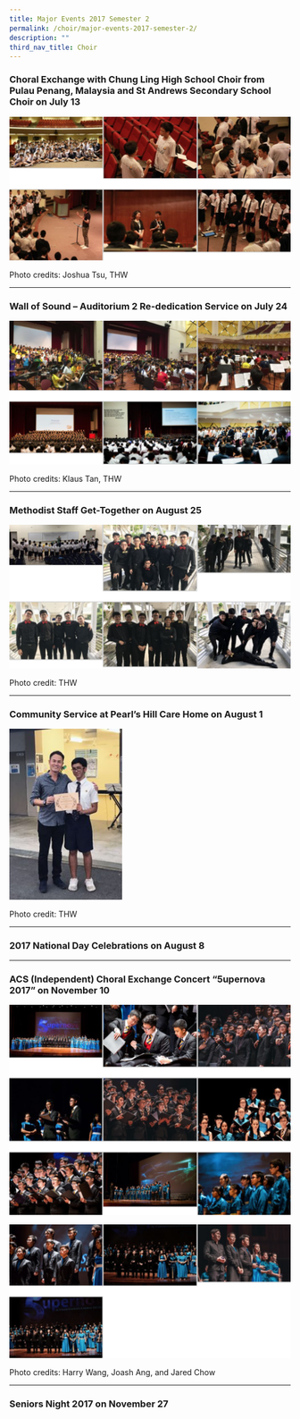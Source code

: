 ```yaml
---
title: Major Events 2017 Semester 2
permalink: /choir/major-events-2017-semester-2/
description: ""
third_nav_title: Choir
---
```

### Choral Exchange with Chung Ling High School Choir from Pulau Penang, Malaysia and St Andrews Secondary School Choir on July 13

![](/images/2017%20Sem%202-1.png)

Photo credits: Joshua Tsu, THW

* * * 

### Wall of Sound – Auditorium 2 Re-dedication Service on July 24

![](/images/2017%20Sem%202-2.png)

Photo credits: Klaus Tan, THW

* * *

### Methodist Staff Get-Together on August 25

![](/images/2017%20Sem%202-3.png)

Photo credit: THW

* * *

### Community Service at Pearl’s Hill Care Home on August 1

<img src="/images/a-IMG_1862-198x300.jpg" 
     style="width:40%">
		 
Photo credit: THW

* * *

### 2017 National Day Celebrations on August 8

* * *

### ACS (Independent) Choral Exchange Concert “5upernova 2017” on November 10

![](/images/2017%20Sem%202-4.png)

![](/images/2017%20Sem%202-5.png)

Photo credits: Harry Wang, Joash Ang, and Jared Chow

* * *

### Seniors Night 2017 on November 27

